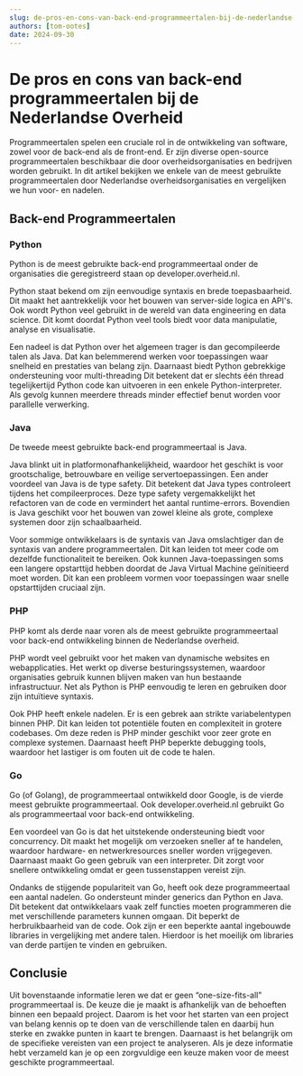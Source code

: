 ```yaml
---
slug: de-pros-en-cons-van-back-end-programmeertalen-bij-de-nederlandse-overheid
authors: [tom-ootes]
date: 2024-09-30
---
```

# De pros en cons van back-end programmeertalen bij de Nederlandse Overheid

Programmeertalen spelen een cruciale rol in de ontwikkeling van software, zowel voor de back-end als de front-end. Er zijn diverse open-source programmeertalen beschikbaar die door overheidsorganisaties en bedrijven worden gebruikt. In dit artikel bekijken we enkele van de meest gebruikte programmeertalen door Nederlandse overheidsorganisaties en vergelijken we hun voor- en nadelen.

<!-- truncate -->

## Back-end Programmeertalen

### Python

Python is de meest gebruikte back-end programmeertaal onder de organisaties die geregistreerd staan op developer.overheid.nl.

Python staat bekend om zijn eenvoudige syntaxis en brede toepasbaarheid. Dit maakt het aantrekkelijk voor het bouwen van server-side logica en API's. Ook wordt Python veel gebruikt in de wereld van data engineering en data science. Dit komt doordat Python veel tools biedt voor data manipulatie, analyse en visualisatie.

Een nadeel is dat Python over het algemeen trager is dan gecompileerde talen als Java. Dat kan belemmerend werken voor toepassingen waar snelheid en prestaties van belang zijn. Daarnaast biedt Python gebrekkige ondersteuning voor multi-threading Dit betekent dat er slechts één thread tegelijkertijd Python code kan uitvoeren in een enkele Python-interpreter. Als gevolg kunnen meerdere threads minder effectief benut worden voor parallelle verwerking.

### Java

De tweede meest gebruikte back-end programmeertaal is Java.

Java blinkt uit in platformonafhankelijkheid, waardoor het geschikt is voor grootschalige, betrouwbare en veilige servertoepassingen. Een ander voordeel van Java is de type safety. Dit betekent dat Java types controleert tijdens het compileerproces. Deze type safety vergemakkelijkt het refactoren van de code en vermindert het aantal runtime-errors. Bovendien is Java geschikt voor het bouwen van zowel kleine als grote, complexe systemen door zijn schaalbaarheid.

Voor sommige ontwikkelaars is de syntaxis van Java omslachtiger dan de syntaxis van andere programmeertalen. Dit kan leiden tot meer code om dezelfde functionaliteit te bereiken. Ook kunnen Java-toepassingen soms een langere opstarttijd hebben doordat de Java Virtual Machine geïnitieerd moet worden. Dit kan een probleem vormen voor toepassingen waar snelle opstarttijden cruciaal zijn.

### PHP

PHP komt als derde naar voren als de meest gebruikte programmeertaal voor back-end ontwikkeling binnen de Nederlandse overheid.

PHP wordt veel gebruikt voor het maken van dynamische websites en webapplicaties. Het werkt op diverse besturingssystemen, waardoor organisaties gebruik kunnen blijven maken van hun bestaande infrastructuur. Net als Python is PHP eenvoudig te leren en gebruiken door zijn intuïtieve syntaxis.

Ook PHP heeft enkele nadelen. Er is een gebrek aan strikte variabelentypen binnen PHP. Dit kan leiden tot potentiële fouten en complexiteit in grotere codebases. Om deze reden is PHP minder geschikt voor zeer grote en complexe systemen. Daarnaast heeft PHP beperkte debugging tools, waardoor het lastiger is om fouten uit de code te halen.

### Go

Go (of Golang), de programmeertaal ontwikkeld door Google, is de vierde meest gebruikte programmeertaal. Ook developer.overheid.nl gebruikt Go als programmeertaal voor back-end ontwikkeling.

Een voordeel van Go is dat het uitstekende ondersteuning biedt voor concurrency. Dit maakt het mogelijk om verzoeken sneller af te handelen, waardoor hardware- en netwerkresources sneller worden vrijgegeven. Daarnaast maakt Go geen gebruik van een interpreter. Dit zorgt voor snellere ontwikkeling omdat er geen tussenstappen vereist zijn.

Ondanks de stijgende populariteit van Go, heeft ook deze programmeertaal een aantal nadelen. Go ondersteunt minder generics dan Python en Java. Dit betekent dat ontwikkelaars vaak zelf functies moeten programmeren die met verschillende parameters kunnen omgaan. Dit beperkt de herbruikbaarheid van de code. Ook zijn er een beperkte aantal ingebouwde libraries in vergelijking met andere talen. Hierdoor is het moeilijk om libraries van derde partijen te vinden en gebruiken.

## Conclusie

Uit bovenstaande informatie leren we dat er geen “one-size-fits-all” programmeertaal is. De keuze die je maakt is afhankelijk van de behoeften binnen een bepaald project. Daarom is het voor het starten van een project van belang kennis op te doen van de verschillende talen en daarbij hun sterke en zwakke punten in kaart te brengen. Daarnaast is het belangrijk om de specifieke vereisten van een project te analyseren. Als je deze informatie hebt verzameld kan je op een zorgvuldige een keuze maken voor de meest geschikte programmeertaal.
